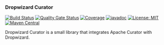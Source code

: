 ### Dropwizard Curator

[![Build Status](https://travis-ci.com/kiwiproject/dropwizard-curator.svg?branch=master)](https://travis-ci.com/kiwiproject/dropwizard-curator)
[![Quality Gate Status](https://sonarcloud.io/api/project_badges/measure?project=kiwiproject_dropwizard-curator&metric=alert_status)](https://sonarcloud.io/dashboard?id=kiwiproject_dropwizard-curator)
[![Coverage](https://sonarcloud.io/api/project_badges/measure?project=kiwiproject_dropwizard-curator&metric=coverage)](https://sonarcloud.io/dashboard?id=kiwiproject_dropwizard-curator)
[![javadoc](https://javadoc.io/badge2/org.kiwiproject/dropwizard-curator/javadoc.svg)](https://javadoc.io/doc/org.kiwiproject/dropwizard-curator)
[![License: MIT](https://img.shields.io/badge/License-MIT-blue.svg)](https://opensource.org/licenses/MIT)
[![Maven Central](https://img.shields.io/maven-central/v/org.kiwiproject/dropwizard-curator)](https://search.maven.org/search?q=g:org.kiwiproject%20a:dropwizard-curator)

Dropwizard Curator is a small library that integrates Apache Curator with Dropwizard.
